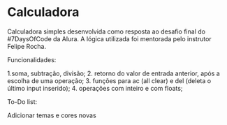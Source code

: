 # Calculadora

Calculadora simples desenvolvida como resposta ao desafio final do #7DaysOfCode da Alura. A lógica utilizada foi mentorada pelo instrutor Felipe Rocha.

Funcionalidades:

1.soma, subtração, divisão; 2. retorno do valor de entrada anterior, após a escolha de uma operação; 3. funções para ac (all clear) e del (deleta o último input inserido); 4. operações com inteiro e com floats;

To-Do list:

Adicionar temas e cores novas
